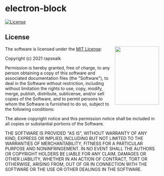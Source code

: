 # electron-block
[![License](https://img.shields.io/badge/Licence-MIT-blue.svg)](https://github.com/rapsealk/electron-block/blob/master/LICENSE)

## License
<img align="right" width="144" height="192" src="https://opensource.org/files/OSIApproved_1.png">

The software is licensed under the [MIT License](http://opensource.org/licenses/MIT):

Copyright (c) 2021 rapsealk

Permission is hereby granted, free of charge, to any person obtaining a copy of this software and associated documentation files (the "Software"), to deal in the Software without restriction, including without limitation the rights to use, copy, modify, merge, publish, distribute, sublicense, and/or sell copies of the Software, and to permit persons to whom the Software is furnished to do so, subject to the following conditions:

The above copyright notice and this permission notice shall be included in all copies or substantial portions of the Software.

THE SOFTWARE IS PROVIDED "AS IS", WITHOUT WARRANTY OF ANY KIND, EXPRESS OR IMPLIED, INCLUDING BUT NOT LIMITED TO THE WARRANTIES OF MERCHANTABILITY, FITNESS FOR A PARTICULAR PURPOSE AND NONINFRINGEMENT. IN NO EVENT SHALL THE AUTHORS OR COPYRIGHT HOLDERS BE LIABLE FOR ANY CLAIM, DAMAGES OR OTHER LIABILITY, WHETHER IN AN ACTION OF CONTRACT, TORT OR OTHERWISE, ARISING FROM, OUT OF OR IN CONNECTION WITH THE SOFTWARE OR THE USE OR OTHER DEALINGS IN THE SOFTWARE.